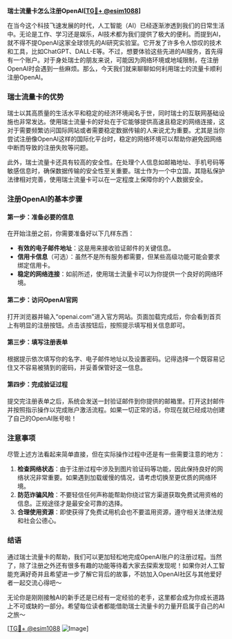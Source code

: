 **瑞士流量卡怎么注册OpenAI[[TG💪+ @esim1088](https://t.me/s/esim1088)]**

在当今这个科技飞速发展的时代，人工智能（AI）已经逐渐渗透到我们的日常生活中。无论是工作、学习还是娱乐，AI技术都为我们提供了极大的便利。而提到AI，就不得不提OpenAI这家全球领先的AI研究实验室。它开发了许多令人惊叹的技术和工具，比如ChatGPT、DALL-E等。不过，想要体验这些先进的AI服务，首先得有一个账户。对于身处瑞士的朋友来说，可能因为网络环境或地域限制，在注册OpenAI时会遇到一些麻烦。那么，今天我们就来聊聊如何利用瑞士的流量卡顺利注册OpenAI。

### 瑞士流量卡的优势

瑞士以其高质量的生活水平和稳定的经济环境闻名于世，同时瑞士的互联网基础设施也非常发达。使用瑞士流量卡的好处在于它能够提供高速且稳定的网络连接，这对于需要频繁访问国际网站或者需要稳定数据传输的人来说尤为重要。尤其是当你尝试注册像OpenAI这样的国际化平台时，稳定的网络环境可以帮助你避免因网络中断而导致的注册失败等问题。

此外，瑞士流量卡还具有较高的安全性。在处理个人信息如邮箱地址、手机号码等敏感信息时，确保数据传输的安全性至关重要。瑞士作为一个中立国，其隐私保护法律相对完善，使用瑞士流量卡可以在一定程度上保障你的个人数据安全。

### 注册OpenAI的基本步骤

#### 第一步：准备必要的信息

在开始注册之前，你需要准备好以下几样东西：

- **有效的电子邮件地址**：这是用来接收验证邮件的关键信息。
- **信用卡信息**（可选）：虽然不是所有服务都需要，但某些高级功能可能会要求绑定信用卡。
- **稳定的网络连接**：如前所述，使用瑞士流量卡可以为你提供一个良好的网络环境。

#### 第二步：访问OpenAI官网

打开浏览器并输入“openai.com”进入官方网站。页面加载完成后，你会看到首页上有明显的注册按钮。点击该按钮后，按照提示填写相关信息即可。

#### 第三步：填写注册表单

根据提示依次填写你的名字、电子邮件地址以及设置密码。记得选择一个既容易记住又不容易被猜到的密码，并妥善保管好这一信息。

#### 第四步：完成验证过程

提交完注册表单之后，系统会发送一封验证邮件到你提供的邮箱里。打开这封邮件并按照指示操作以完成账户激活流程。如果一切正常的话，你现在就已经成功创建了自己的OpenAI账号啦！

### 注意事项

尽管上述方法看起来简单直接，但在实际操作过程中还是有一些需要注意的地方：

1. **检查网络状态**：由于注册过程中涉及到图片验证码等功能，因此保持良好的网络状况非常重要。如果遇到加载缓慢的情况，请考虑切换至更优质的网络环境。
2. **防范诈骗风险**：不要轻信任何声称能帮助你绕过官方渠道获取免费试用资格的信息。正规途径才是最安全可靠的选择。
3. **合理使用资源**：即使获得了免费试用机会也不要滥用资源，遵守相关法律法规和社会公德心。

### 结语

通过瑞士流量卡的帮助，我们可以更加轻松地完成OpenAI账户的注册过程。当然了，除了注册之外还有很多有趣的功能等待着大家去探索发现呢！如果你对人工智能充满好奇并且希望进一步了解它背后的故事，不妨加入OpenAI社区与其他爱好者一起交流心得吧～

无论你是刚刚接触AI的新手还是已经有一定经验的老手，这里都会成为你成长道路上不可或缺的一部分。希望每位读者都能借助瑞士流量卡的力量开启属于自己的AI之旅～ 

[[TG💪+ @esim1088](https://t.me/s/esim1088) ![Image](https://i.postimg.cc/4NQfJmqS/Snipaste-2025-05-13-00-14-12.png)]